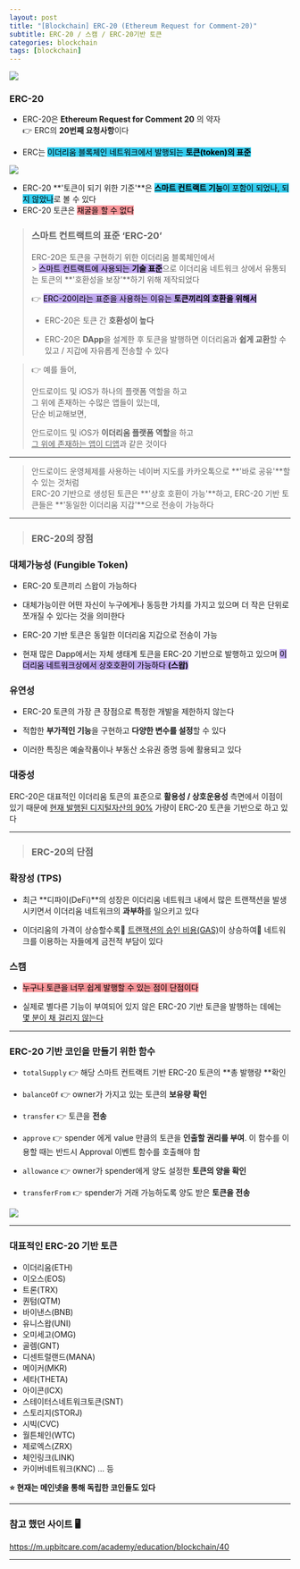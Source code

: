 ```yaml
---
layout: post
title: "[Blockchain] ERC-20 (Ethereum Request for Comment-20)"
subtitle: ERC-20 / 스캠 / ERC-20기반 토큰
categories: blockchain
tags: [blockchain]
---
```


![](https://velog.velcdn.com/images/-__-/post/9ba94f12-1c92-4dea-9641-62fc933c3c7e/image.png)

### ERC-20

- ERC-20은 **Ethereum Request for Comment 20** 의 약자<br>
  👉 ERC의 **20번째 요청사항**이다

- ERC는 <span style="background-color:#34CDEF; color:#000;">이더리움 블록체인 네트워크에서 발행되는 **토큰(token)의 표준**

![](https://velog.velcdn.com/images/-__-/post/d1dddfee-9541-4d63-880f-495df8bc4331/image.png)

- ERC-20 **'토큰이 되기 위한 기준'**은 <span style="background-color:#34CDEF; color:#000;">**스마트 컨트랙트 기능**이 포함이 되었나,
  되지 않았나</span>로 볼 수 있다
- ERC-20 토큰은 <span style="background-color:#F7969A; color:#000;">채굴을 할 수 없다<span>

> ### 스마트 컨트랙트의 표준 ‘ERC-20’
>
> ERC-20은 토큰을 구현하기 위한 이더리움 블록체인에서<br> > <span style="background-color:#BFA8EE; color:#000;">스마트 컨트랙트에 사용되는 **기술 표준**</span>으로 이더리움 네트워크 상에서 유통되는 토큰의 **'호환성을 보장'**하기 위해 제작되었다
>
> 👉 <span style="background-color:#BFA8EE; color:#000;">ERC-20이라는 표준을 사용하는 이유는 **토큰끼리의 호환을 위해서**</span>
>
> - ERC-20은 토큰 간 **호환성이 높다**
>
> - ERC-20은 **DApp**을 설계한 후 토큰을 발행하면 이더리움과 **쉽게 교환**할 수 있고 / 지갑에 자유롭게 전송할 수 있다

> 👉 예를 들어,
>
> 안드로이드 및 iOS가 하나의 플랫폼 역할을 하고<br>
> 그 위에 존재하는 수많은 앱들이 있는데,<br>
> 단순 비교해보면,
>
> 안드로이드 및 iOS가 **이더리움 플랫폼 역할**을 하고<br>
> <u>그 위에 존재하는 앱이 디앱</u>과 같은 것이다<br>

---

> 안드로이드 운영체제를 사용하는 네이버 지도를 카카오톡으로 **'바로 공유'**할 수 있는 것처럼<br>
> ERC-20 기반으로 생성된 토큰은 **'상호 호환이 가능'**하고, ERC-20 기반 토큰들은 **'동일한 이더리움 지갑'**으로 전송이 가능하다

<hr>

> ### ERC-20의 장점

### 대체가능성 (Fungible Token)

- ERC-20 토큰끼리 스왑이 가능하다

- 대체가능이란 어떤 자신이 누구에게나 동등한 가치를 가지고 있으며 더 작은 단위로 쪼개질 수 있다는 것을 의미한다

- ERC-20 기반 토큰은 동일한 이더리움 지갑으로 전송이 가능

- 현재 많은 Dapp에서는 자체 생태계 토큰을 ERC-20 기반으로 발행하고 있으며 <span style="background-color:#BFA8EE; color:#000;">이더리움 네트워크상에서 상호호환이 가능하다 **(스왑)**</span>

### 유연성

- ERC-20 토큰의 가장 큰 장점으로 특정한 개발을 제한하지 않는다

- 적합한 **부가적인 기능**을 구현하고 **다양한 변수를 설정**할 수 있다

- 이러한 특징은 예술작품이나 부동산 소유권 증명 등에 활용되고 있다

### 대중성

ERC-20은 대표적인 이더리움 토큰의 표준으로 **활용성 / 상호운용성** 측면에서
이점이 있기 때문에 <u>현재 발행된 디지털자산의 90%</u> 가량이 ERC-20 토큰을 기반으로 하고 있다

<hr>

> ### ERC-20의 단점

### 확장성 (TPS)

- 최근 **디파이(DeFi)**의 성장은 이더리움 네트워크 내에서 많은 트랜잭션을 발생시키면서 이더리움 네트워크의 **과부하**를 일으키고 있다

- 이더리움의 가격이 상승할수록🔺 <u>트랜잭션의 승인 비용(GAS)</u>이 상승하여🔺 네트워크를 이용하는 자들에게 금전적 부담이 있다

### 스캠

- <span style="background-color:#F7969A; color:#000;">누구나 토큰을 너무 쉽게 발행할 수 있는 점이 단점이다</span>

- 실제로 별다른 기능이 부여되어 있지 않은 ERC-20 기반 토큰을 발행하는 데에는 <u>몇 분이 채 걸리지 않는다</u>

<hr>

### ERC-20 기반 코인을 만들기 위한 함수

- `totalSupply` 👉 해당 스마트 컨트랙트 기반 ERC-20 토큰의 **총 발행량 **확인

- `balanceOf` 👉 owner가 가지고 있는 토큰의 **보유량 확인**

- `transfer` 👉 토큰을 **전송**

- `approve` 👉 spender 에게 value 만큼의 토큰을 **인출할 권리를 부여**. 이 함수를 이용할 때는 반드시 Approval 이벤트 함수를 호출해야 함

- `allowance` 👉 owner가 spender에게 양도 설정한 **토큰의 양을 확인**

- `transferFrom` 👉 spender가 거래 가능하도록 양도 받은 **토큰을 전송**

![](https://velog.velcdn.com/images/-__-/post/12679e59-86be-41a5-93db-7673c9a55143/image.png)

<hr>

### 대표적인 ERC-20 기반 토큰

- 이더리움(ETH)
- 이오스(EOS)
- 트론(TRX)
- 퀀텀(QTM)
- 바이낸스(BNB)
- 유니스왑(UNI)
- 오미세고(OMG)
- 골렘(GNT)
- 디센트럴랜드(MANA)
- 메이커(MKR)
- 세타(THETA)
- 아이콘(ICX)
- 스테이터스네트워크토큰(SNT)
- 스토리지(STORJ)
- 시빅(CVC)
- 월튼체인(WTC)
- 제로엑스(ZRX)
- 체인링크(LINK)
- 카이버네트워크(KNC)
  ... 등

**⭐ 현재는 메인넷을 통해 독립한 코인들도 있다**

---

### 참고 했던 사이트 🖥

<https://m.upbitcare.com/academy/education/blockchain/40>

---
